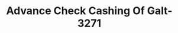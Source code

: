 ---
f_zip-code: 95632
f_state-code: CA
title: Advance Check Cashing Of Galt-3271
f_phone: 209-745-7766
f_city-only: Galt
f_address: 235 South Lincoln Way Galt
f_location-unique-id: '3271'
slug: advance-check-cashing-of-galt-3271
updated-on: '2024-05-30T13:46:58.046Z'
created-on: '2024-05-30T13:36:59.803Z'
published-on: '2024-05-30T13:54:32.469Z'
f_city-state: cms/city/galt-ca.md
f_company: cms/company/advance-check-cashing-of-galt.md
f_state: cms/state/california.md
layout: '[payday-loan].html'
tags: payday-loan
---